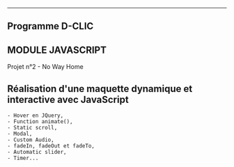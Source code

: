    
***
## Programme D-CLIC







## MODULE JAVASCRIPT

Projet n°2 - No Way Home

## Réalisation d'une maquette dynamique et interactive avec JavaScript


 

    - Hover en JQuery,
    - Function animate(),
    - Static scroll,
    - Modal,
    - Custom Audio,
    - fadeIn, fadeOut et fadeTo,
    - Automatic slider,
    - Timer...



